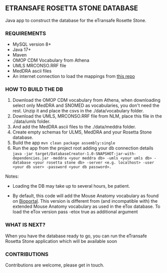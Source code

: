 ## ETRANSAFE ROSETTA STONE DATABASE

Java app to construct the database for the eTransafe Rosette Stone.

### REQUIREMENTS

- MySQL version 8+
- Java 17+
- Maven
- OMOP CDM Vocabulary from Athena
- UMLS MRCONSO.RRF file
- MedDRA ascii files
- An internet connection to load the mappings from [this repo](https://github.com/mi-erasmusmc/send-snomed-mappings)

### HOW TO BUILD THE DB

1. Download the OMOP CDM vocabulary from Athena, when downloading select only MedDRA and SNOMED as vocabularies, you
   don't need the rest. Unzip it and place the csvs in the ./data/vocabulary folder.
2. Download the UMLS, MRCONSO.RRF file from NLM, place this file in the ./data/umls folder.
3. And add the MedDRA ascii files to the ./data/meddra folder.
4. Create empty schemas for ULMS, MedDRA and your Rosetta Stone database.
5. Build the app `mvn clean package assembly:single`
6. Run the app from the project root adding your db connection
   details `java -jar target/DatabaseCreator-1.0-SNAPSHOT-jar-with-dependencies.jar -meddra <your meddra db> -umls <your umls db> -database <your rosetta stone db> -server <e.g. localhost> -user <your db user> -password <your db password>.`

Notes:

- Loading the DB may take up to several hours, be patient.

- By default, this code will add the Mouse Anatomy vocabulary as found
  on [Bioportal](https://bioportal.bioontology.org/ontologies/MA). This version is different from (and incompatible
  with) the extended Mouse Anatomy vocabulary as used in the eTox database. To load the eTox version pass -etox true as
  additional argument

### WHAT IS NEXT?

When you have the database ready to go, you can run the eTransafe Rosetta Stone application which will be
available soon

### CONTRIBUTIONS

Contributions are welcome, please get in touch.
